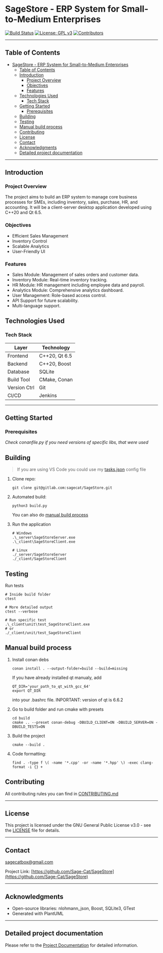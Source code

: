 # SageStore - ERP System for Small-to-Medium Enterprises

[![Build Status](https://img.shields.io/badge/build-passing-brightgreen)](LINK_TO_BUILD)
[![License: GPL v3](https://img.shields.io/badge/License-GPL%20v3-blue.svg)](https://www.gnu.org/licenses/gpl-3.0)
[![Contributors](https://img.shields.io/github/contributors/Sage-Cat/SageStore)](https://github.com/Sage-Cat/SageStore/contributors)

---

## Table of Contents

- [SageStore - ERP System for Small-to-Medium Enterprises](#sagestore---erp-system-for-small-to-medium-enterprises)
  - [Table of Contents](#table-of-contents)
  - [Introduction](#introduction)
    - [Project Overview](#project-overview)
    - [Objectives](#objectives)
    - [Features](#features)
  - [Technologies Used](#technologies-used)
    - [Tech Stack](#tech-stack)
  - [Getting Started](#getting-started)
    - [Prerequisites](#prerequisites)
  - [Building](#building)
  - [Testing](#testing)
  - [Manual build process](#manual-build-process)
  - [Contributing](#contributing)
  - [License](#license)
  - [Contact](#contact)
  - [Acknowledgments](#acknowledgments)
  - [Detailed project documentation](#detailed-project-documentation)

---

## Introduction

### Project Overview

The project aims to build an ERP system to manage core business processes for SMEs, including inventory, sales, purchase, HR, and accounting. It will be a client-server desktop application developed using C++20 and Qt 6.5.

### Objectives

- Efficient Sales Management
- Inventory Control
- Scalable Analytics
- User-Friendly UI

### Features

- Sales Module: Management of sales orders and customer data.
- Inventory Module: Real-time inventory tracking.
- HR Module: HR management including employee data and payroll.
- Analytics Module: Comprehensive analytics dashboard.
- User Management: Role-based access control.
- API Support for future scalability.
- Multi-language support.

## Technologies Used

### Tech Stack

| Layer        | Technology   |
| ------------ | ------------ |
| Frontend     | C++20, Qt 6.5       |
| Backend      | C++20, Boost        |
| Database     | SQLite       |
| Build Tool   | CMake, Conan |
| Version Ctrl | Git          |
| CI/CD        | Jenkins      |

---

## Getting Started

### Prerequisites

_Check conanfile.py if you need versions of specific libs, that were used_

## Building

> If you are using VS Code you could use my [tasks.json](tools/vscode_config/tasks.json) config file

1. Clone repo:

   ```
   git clone git@gitlab.com:sagecat/SageStore.git
   ```

2. Automated build:

   ```
   python3 build.py
   ```
   You can also do [manual build process](#manual-build-process)

3. Run the application

   ```
   # Windows
   .\_server\SageStoreServer.exe
   .\_client\SageStoreClient.exe

   # Linux
   ./_server/SageStoreServer
   ./_client/SageStoreClient
   ```

## Testing

Run tests

```
# Inside build folder
ctest

# More detailed output
ctest --verbose

# Run specific test
.\_client\unit\test_SageStoreClient.exe
# or
./_client/unit/test_SageStoreClient
```

## Manual build process
1. Install conan debs

   ```
   conan install . --output-folder=build --build=missing
   ```
   
   If you have already installed qt manualy, add
   ```
   QT_DIR='your_path_to_qt_with_gcc_64'
   export QT_DIR
   ```
   into your .bashrc file. INPORTANT: version of qt is 6.6.2

2. Go to build folder and run cmake with presets

   ```
   cd build
   cmake .. --preset conan-debug -DBUILD_CLIENT=ON -DBUILD_SERVER=ON -DBUILD_TESTS=ON
   ```

3. Build the project

   ```
   cmake --build .
   ```

4. Code formatting:

   ```
   find . -type f \( -name '*.cpp' -or -name '*.hpp' \) -exec clang-format -i {} +
   ```

## Contributing

All contributing rules you can find in [CONTRIBUTING.md](CONTRIBUTING.md)

---

## License

This project is licensed under the GNU General Public License v3.0 - see the [LICENSE](LICENSE) file for details.

---

## Contact

sagecatbox@gmail.com

Project Link: [https://github.com/Sage-Cat/SageStore](https://github.com/Sage-Cat/SageStore)

---

## Acknowledgments

- Open-source libraries: nlohmann_json, Boost, SQLite3, GTest
- Generated with PlantUML

---

## Detailed project documentation

Please refer to the [Project Documentation](docs/Project_Documentation.md) for detailed information.
